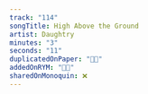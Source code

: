 ```yaml
---
track: "114"
songTitle: High Above the Ground
artist: Daughtry
minutes: "3"
seconds: "11"
duplicatedOnPaper: "👍🏻"
addedOnRYM: "👍🏻"
sharedOnMonoquin: ❌
---
```

